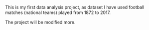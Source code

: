 This is my first data analysis project, as dataset I have used football matches (national teams) played from 1872 to 2017. 

The project will be modified more.
